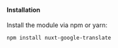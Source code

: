 #### **Installation**

Install the module via npm or yarn:

```bash
npm install nuxt-google-translate
```
